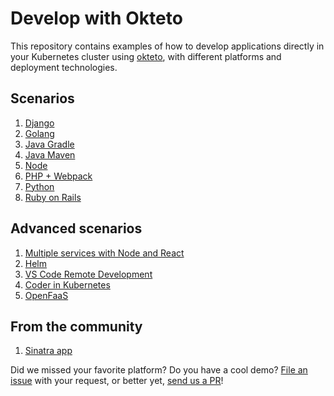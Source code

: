 # Develop with Okteto

This repository contains examples of how to develop applications directly in your Kubernetes cluster using [okteto](https://github.com/okteto/okteto), with different platforms and deployment technologies.

## Scenarios

1. [Django](django/README.md)
1. [Golang](https://github.com/okteto/go-getting-started/blob/master/README.md)
1. [Java Gradle](https://github.com/okteto/java-gradle-getting-started)
1. [Java Maven](https://github.com/okteto/java-maven-getting-started)
1. [Node](https://github.com/okteto/node-getting-started/blob/master/README.md)
1. [PHP + Webpack](php/README.md)
1. [Python](python/README.md)
1. [Ruby on Rails](ruby/README.md)

## Advanced scenarios

1. [Multiple services with Node and React](https://github.com/okteto/movies/blob/master/README.md)
1. [Helm](helm/README.md)
1. [VS Code Remote Development](vscode/README.md)
1. [Coder in Kubernetes](coder/README.md)
1. [OpenFaaS](https://medium.com/okteto/how-to-develop-a-serverless-app-with-openfaas-and-okteto-d85435f0eca1)

## From the community

1. [Sinatra app](https://github.com/jjuarez/okteto-test)

Did we missed your favorite platform? Do you have a cool demo? [File an issue](https://github.com/okteto/samples/issues/new) with your request, or better yet, [send us a PR](https://github.com/okteto/samples/pulls)!